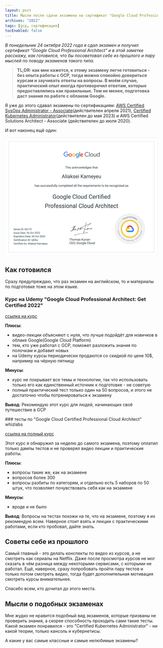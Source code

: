 ```yaml
---
layout: post
title: Мысли после сдачи экзамена на сертификат "Google Cloud Professional Architect"
archives: "2022"
tags: [gcp, сертификация]
tocEnabled: false
---
```

_В понедельник 24 октября 2022 года я сдал экзамен и получил сертификат "Google Cloud Professional Architect" и в этой заметке расскажу, как готовился, что бы посоветовал себе из прошлого и пару мыслей по поводу экзаменов такого типа._
<!--more-->

> **TL;DR: как мне кажется,  к этому экзамену легче готовиться - без опыта работы с GCP, тогда можно спокойно довериться курсам и заучивать ответы на вопросы. В моём случае, практический опыт иногда противоречил ответам, которые предоставлялись как правильные. Тем не менее, подготовка даст знания по работе с облаком Google.**

Я уже до этого сдавал экзамены по сертификациям: [AWS Certified SysOps Administrator - Associate](/2018/08/25/aws-certification-preparation/)(действителен апреля 2021), [Certified Kubernetes Administrator](https://www.credly.com/badges/d20e7506-e328-48fa-b148-730cf3532878/linked_in_profile)(действителен до мая 2023) и AWS Certified Solutions Architect - Associate (действителен до июля 2020).

И вот наконец ещё один:

[![Google Cloud Professional Architect](google_cert.png)](https://www.credential.net/8f241a69-e879-430e-8abd-a7860ff220be?key=2fc794d9635816a1533eb7b830f4bec0bb2ae5cfe94d1f9c066124ffcb9c4879)

## Как готовился
Сразу предупреждаю, что раз экзамен на английском, то и материалы по подготовке тоже на этом языке.

### Курс на Udemy "Google Cloud Professional Architect: Get Certified 2022"

[ссылка на курс](https://www.udemy.com/course/google-cloud-professional-architect-get-certified/)

**Плюсы**:
* видео-лекции объясняют с нуля, что лучше подойдёт для новичков в облаке Google(Google Cloud Platform)
* тем, кто уже работал с GCP, поможет разложить знания по полочкам и добавит новых
* на Udemy курсы периодически продаются со скидкой по цене 10$, например на чёрную пятницу

**Минусы**:
* курс не покрывает все темы и технологии, так что использовать только его как единственный источник к подготовке - не советую
* полный практический тест только один на 50 вопросов, и этого не достаточно чтобы потренироваться к экзамену

**Вывод**:
Рекомендую этот курс для людей, начинающих своё путешествие в GCP

### тесты по "Google Cloud Certified Professional Cloud Architect" whizlabs

[ссылка на полный курс](https://www.whizlabs.com/google-cloud-certified-professional-cloud-architect/)

Этот курс я обнаружил за неделю до самого экзамена, поэтому оплатил только дампы тестов и не проверял видео лекции и практические работы.

**Плюсы**:
* вопросы такие же, как на экзамене
* вопросов более 300
* вопросы разбиты по категорям, и  отдельно есть 5 наборов по 50 штук, что позволяет почувствовать себя как на экзамене

**Минусы**:
* вроде и не было

**Вывод**:
Вопросы на тестах похожи на те, что на экзамене, поэтому я их рекомендую всем. Наверное стоит взять и лекции с практическими работами, если кто пробовал, дайте знать.

## Советы себе из прошлого
Самый главный - это делать конспекты по видео из курсов, а не смотреть как сериалы на Netflix. Даже после просмотра курсов не мог сказать в чём разница между некоторыми сервисами, с которыми не работал.
Ещё, наверное, сразу попробовать пройти пару тестов и только потом смотреть видео, тогда будет дополнительная мотивация смотреть курсы внимательнее.

Спасибо всем, кто дочитал до этого места.

## Мысли о подобных экзаменах

Мне жудко не нравится подобный вид экзаменов, которые призваны не проверить знания, а скорее способность проходить сами такие тесты. Какой экзамен понравился - это  "Certified Kubernetes Administrator" - ни какой теории, только кансоль и кубернетисы.

А какие у вас самые классные и самые нелюбимые экзамены?
